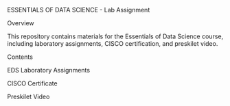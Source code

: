  ESSENTIALS OF DATA SCIENCE - Lab Assignment
 
Overview

This repository contains materials for the Essentials of Data Science course, including laboratory assignments, CISCO certification, and preskilet video.

Contents

EDS Laboratory Assignments

CISCO Certificate

Preskilet Video
